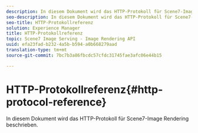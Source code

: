 ```yaml
---
description: In diesem Dokument wird das HTTP-Protokoll für Scene7-Image Rendering beschrieben.
seo-description: In diesem Dokument wird das HTTP-Protokoll für Scene7-Image Rendering beschrieben.
seo-title: HTTP-Protokollreferenz
solution: Experience Manager
title: HTTP-Protokollreferenz
topic: Scene7 Image Serving - Image Rendering API
uuid: efa23fad-b232-4a5b-b594-a0b668279aad
translation-type: tm+mt
source-git-commit: 7bc7b3a86fbcdc57cfdc31745fae3afc06e44b15

---
```



# HTTP-Protokollreferenz{#http-protocol-reference}

In diesem Dokument wird das HTTP-Protokoll für Scene7-Image Rendering beschrieben.

